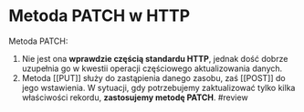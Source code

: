 # Metoda PATCH w HTTP
Metoda PATCH:
1. Nie jest ona **wprawdzie częścią standardu HTTP**, jednak dość dobrze uzupełnia go w kwestii operacji częściowego aktualizowania danych. 
2. Metoda [[PUT]] służy do zastąpienia danego zasobu, zaś [[POST]] do jego wstawienia. W sytuacji, gdy potrzebujemy zaktualizować tylko kilka właściwości rekordu, **zastosujemy metodę PATCH**. #review